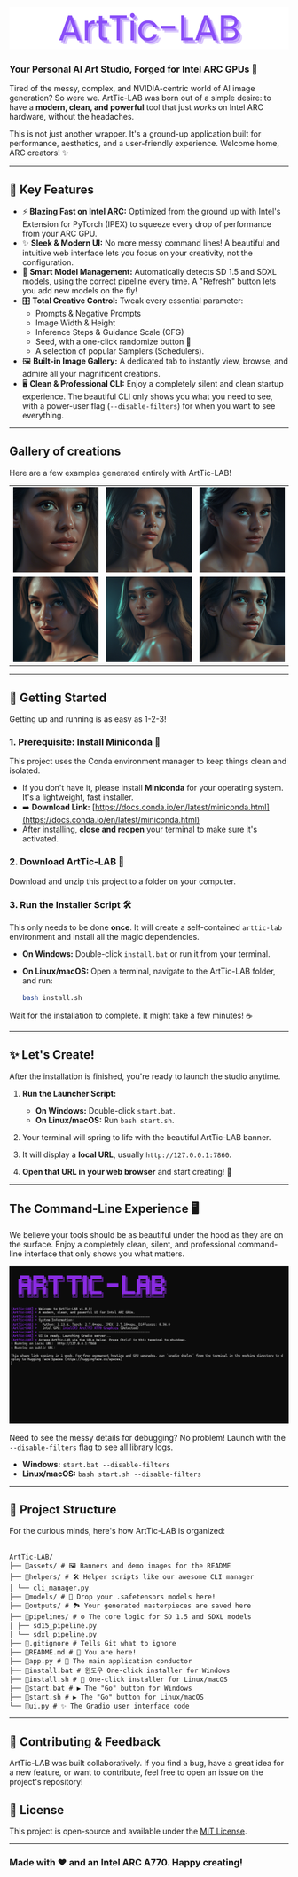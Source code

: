 <p align="center">
  <img src="assets/Banner.png" alt="ArtTic-LAB Banner"/>
</p>

### Your Personal AI Art Studio, Forged for Intel ARC GPUs 🚀

Tired of the messy, complex, and NVIDIA-centric world of AI image generation? So were we. ArtTic-LAB was born out of a simple desire: to have a **modern, clean, and powerful** tool that just _works_ on Intel ARC hardware, without the headaches.

This is not just another wrapper. It's a ground-up application built for performance, aesthetics, and a user-friendly experience. Welcome home, ARC creators! ✨

---

## 🌟 Key Features

- ⚡ **Blazing Fast on Intel ARC:** Optimized from the ground up with Intel's Extension for PyTorch (IPEX) to squeeze every drop of performance from your ARC GPU.
- ✨ **Sleek & Modern UI:** No more messy command lines! A beautiful and intuitive web interface lets you focus on your creativity, not the configuration.
- 🧠 **Smart Model Management:** Automatically detects SD 1.5 and SDXL models, using the correct pipeline every time. A "Refresh" button lets you add new models on the fly!
- 🎛️ **Total Creative Control:** Tweak every essential parameter:
  - Prompts & Negative Prompts
  - Image Width & Height
  - Inference Steps & Guidance Scale (CFG)
  - Seed, with a one-click randomize button 🎲
  - A selection of popular Samplers (Schedulers).
- 🖼️ **Built-in Image Gallery:** A dedicated tab to instantly view, browse, and admire all your magnificent creations.
- 🖥️ **Clean & Professional CLI:** Enjoy a completely silent and clean startup experience. The beautiful CLI only shows you what you need to see, with a power-user flag (`--disable-filters`) for when you want to see everything.

---

## Gallery of creations

Here are a few examples generated entirely with ArtTic-LAB!

|                                                                       |                                                                        |                                                                         |
| :-------------------------------------------------------------------: | :--------------------------------------------------------------------: | :---------------------------------------------------------------------: |
|  ![Demo 1](assets/demos/20250729-012418_LustifySDXL_NSFW_12345.png)   |  ![Demo 2](assets/demos/20250729-012459_LustifySDXL_NSFW_123456.png)   |  ![Demo 3](assets/demos/20250729-012539_LustifySDXL_NSFW_1234567.png)   |
| ![Demo 4](assets/demos/20250729-012625_LustifySDXL_NSFW_12345678.png) | ![Demo 5](assets/demos/20250729-012704_LustifySDXL_NSFW_123456789.png) | ![Demo 6](assets/demos/20250729-012742_LustifySDXL_NSFW_1234567890.png) |

---

## 🚀 Getting Started

Getting up and running is as easy as 1-2-3!

### 1. Prerequisite: Install Miniconda 🐍

This project uses the Conda environment manager to keep things clean and isolated.

- If you don't have it, please install **Miniconda** for your operating system. It's a lightweight, fast installer.
- ➡️ **Download Link:** [https://docs.conda.io/en/latest/miniconda.html](https://docs.conda.io/en/latest/miniconda.html)
- After installing, **close and reopen** your terminal to make sure it's activated.

### 2. Download ArtTic-LAB 📂

Download and unzip this project to a folder on your computer.

### 3. Run the Installer Script 🛠️

This only needs to be done **once**. It will create a self-contained `arttic-lab` environment and install all the magic dependencies.

- **On Windows:**
  Double-click `install.bat` or run it from your terminal.

- **On Linux/macOS:**
  Open a terminal, navigate to the ArtTic-LAB folder, and run:
  ```bash
  bash install.sh
  ```

Wait for the installation to complete. It might take a few minutes! ☕

---

## ✨ Let's Create!

After the installation is finished, you're ready to launch the studio anytime.

1.  **Run the Launcher Script:**

    - **On Windows:** Double-click `start.bat`.
    - **On Linux/macOS:** Run `bash start.sh`.

2.  Your terminal will spring to life with the beautiful ArtTic-LAB banner.

3.  It will display a **local URL**, usually `http://127.0.0.1:7860`.

4.  **Open that URL in your web browser** and start creating! 🎉

---

## The Command-Line Experience 🖥️

We believe your tools should be as beautiful under the hood as they are on the surface. Enjoy a completely clean, silent, and professional command-line interface that only shows you what matters.

![ArtTic-LAB CLI](assets/CLI.png)

Need to see the messy details for debugging? No problem! Launch with the `--disable-filters` flag to see all library logs.

- **Windows:** `start.bat --disable-filters`
- **Linux/macOS:** `bash start.sh --disable-filters`

---

## 📂 Project Structure

For the curious minds, here's how ArtTic-LAB is organized:

```

ArtTic-LAB/
├── 📁assets/ # 🖼️ Banners and demo images for the README
├── 📁helpers/ # 🛠️ Helper scripts like our awesome CLI manager
│ └── cli_manager.py
├── 📁models/ # 🧠 Drop your .safetensors models here!
├── 📁outputs/ # 🏞️ Your generated masterpieces are saved here
├── 📁pipelines/ # ⚙️ The core logic for SD 1.5 and SDXL models
│ ├── sd15_pipeline.py
│ └── sdxl_pipeline.py
├── 📜.gitignore # Tells Git what to ignore
├── 📜README.md # 👋 You are here!
├── 🐍app.py # 🚀 The main application conductor
├── 📜install.bat # 윈도우 One-click installer for Windows
├── 📜install.sh # 🐧 One-click installer for Linux/macOS
├── 📜start.bat # ▶️ The "Go" button for Windows
├── 📜start.sh # ▶️ The "Go" button for Linux/macOS
└── 🎨ui.py # ✨ The Gradio user interface code
```

---

## 🤝 Contributing & Feedback

ArtTic-LAB was built collaboratively. If you find a bug, have a great idea for a new feature, or want to contribute, feel free to open an issue on the project's repository!

## 📜 License

This project is open-source and available under the [MIT License](LICENSE).

---

###  Made with ❤️ and an Intel ARC A770. Happy creating!
